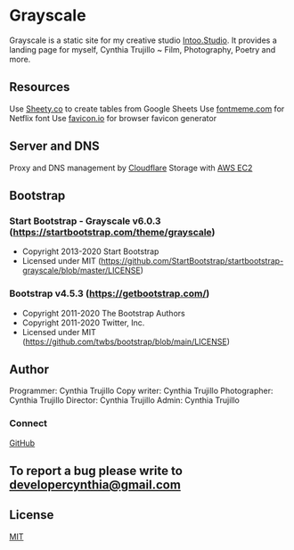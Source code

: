 # Grayscale

Grayscale is a static site for my creative studio [Intoo.Studio](https://intoo.studio/). It provides a landing page for myself, Cynthia Trujillo ~ Film, Photography, Poetry and more.

## Resources

Use [Sheety.co](https://sheety.co/) to create tables from Google Sheets
Use [fontmeme.com](https://fontmeme.com/permalink/210109/f0c4b65a8d33ec0191e6c68b2dbd07b2.png) for Netflix font
Use [favicon.io](https://favicon.io/) for browser favicon generator

## Server and DNS

Proxy and DNS management by [Cloudflare](https://www.cloudflare.com/) 
Storage with [AWS EC2](https://aws.amazon.com/ec2/?nc2=h_ql_prod_fs_ec2&ec2-whats-new.sort-by=item.additionalFields.postDateTime&ec2-whats-new.sort-order=desc)

## Bootstrap

### Start Bootstrap - Grayscale v6.0.3 (https://startbootstrap.com/theme/grayscale)
* Copyright 2013-2020 Start Bootstrap
* Licensed under MIT (https://github.com/StartBootstrap/startbootstrap-grayscale/blob/master/LICENSE)
### Bootstrap v4.5.3 (https://getbootstrap.com/)
 * Copyright 2011-2020 The Bootstrap Authors
 * Copyright 2011-2020 Twitter, Inc.
 * Licensed under MIT (https://github.com/twbs/bootstrap/blob/main/LICENSE)

## Author
Programmer: Cynthia Trujillo 
Copy writer: Cynthia Trujillo
Photographer: Cynthia Trujillo
Director: Cynthia Trujillo
Admin: Cynthia Trujillo

### Connect
[GitHub](https://github.com/publishct)

## To report a bug please write to developercynthia@gmail.com

## License
[MIT](https://choosealicense.com/licenses/mit/)